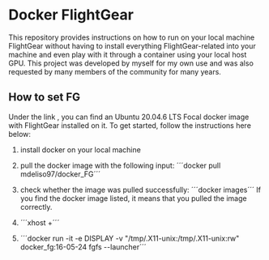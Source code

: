 # Docker FlightGear
This repository provides instructions on how to run on your local machine FlightGear without having to install everything FlightGear-related into your machine and even play with it through a container using your local host GPU. This project was developed by myself for my own use and was also requested by many members of the community for many years.

## How to set FG
Under the link , you can find an Ubuntu 20.04.6 LTS Focal docker image with FlightGear installed on it. To get started, follow the instructions here below:

1. install docker on your local machine
  
3. pull the docker image with the following input:
´´´docker pull mdeliso97/docker_FG´´´

4. check whether the image was pulled successfully:
´´´docker images´´´
If you find the docker image listed, it means that you pulled the image correctly.

5. ´´´xhost +´´´

6. ´´´docker run -it -e DISPLAY -v "/tmp/.X11-unix:/tmp/.X11-unix:rw" docker_fg:16-05-24 fgfs --launcher´´´

